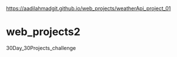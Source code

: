 https://aadilahmadgit.github.io/web_projects/weatherApi_project_01
# web_projects2
30Day_30Projects_challenge
